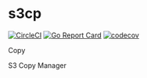 # s3cp

[![CircleCI](https://circleci.com/gh/reedobrien/s3cp.svg?style=svg)](https://circleci.com/gh/reedobrien/s3cp) 
[![Go Report Card](https://goreportcard.com/badge/github.com/reedobrien/s3cp)](https://goreportcard.com/report/github.com/reedobrien/s3cp) [![codecov](https://codecov.io/gh/reedobrien/s3cp/branch/master/graph/badge.svg)](https://codecov.io/gh/reedobrien/s3cp)

Copy 

S3 Copy Manager


